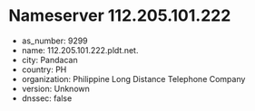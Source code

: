 # Nameserver 112.205.101.222

* as_number: 9299
* name: 112.205.101.222.pldt.net.
* city: Pandacan
* country: PH
* organization: Philippine Long Distance Telephone Company
* version: Unknown
* dnssec: false
